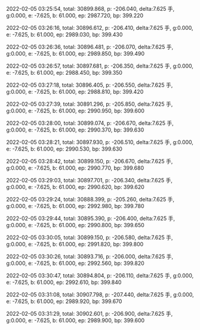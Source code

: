2022-02-05 03:25:54, total: 30899.868, p: -206.040, delta:7.625 手, g:0.000, e: -7.625, b: 61.000, ep: 2987.720, bp: 399.220

2022-02-05 03:26:16, total: 30896.612, p: -206.410, delta:7.625 手, g:0.000, e: -7.625, b: 61.000, ep: 2989.030, bp: 399.430

2022-02-05 03:26:36, total: 30896.481, p: -206.070, delta:7.625 手, g:0.000, e: -7.625, b: 61.000, ep: 2989.850, bp: 399.490

2022-02-05 03:26:57, total: 30897.681, p: -206.350, delta:7.625 手, g:0.000, e: -7.625, b: 61.000, ep: 2988.450, bp: 399.350

2022-02-05 03:27:18, total: 30896.405, p: -206.550, delta:7.625 手, g:0.000, e: -7.625, b: 61.000, ep: 2988.810, bp: 399.420

2022-02-05 03:27:39, total: 30891.296, p: -205.850, delta:7.625 手, g:0.000, e: -7.625, b: 61.000, ep: 2990.950, bp: 399.600

2022-02-05 03:28:00, total: 30899.074, p: -206.670, delta:7.625 手, g:0.000, e: -7.625, b: 61.000, ep: 2990.370, bp: 399.630

2022-02-05 03:28:21, total: 30897.930, p: -206.510, delta:7.625 手, g:0.000, e: -7.625, b: 61.000, ep: 2990.530, bp: 399.630

2022-02-05 03:28:42, total: 30899.150, p: -206.670, delta:7.625 手, g:0.000, e: -7.625, b: 61.000, ep: 2990.770, bp: 399.680

2022-02-05 03:29:03, total: 30897.701, p: -206.340, delta:7.625 手, g:0.000, e: -7.625, b: 61.000, ep: 2990.620, bp: 399.620

2022-02-05 03:29:24, total: 30888.399, p: -205.260, delta:7.625 手, g:0.000, e: -7.625, b: 61.000, ep: 2992.980, bp: 399.780

2022-02-05 03:29:44, total: 30895.390, p: -206.400, delta:7.625 手, g:0.000, e: -7.625, b: 61.000, ep: 2990.800, bp: 399.650

2022-02-05 03:30:05, total: 30899.150, p: -206.580, delta:7.625 手, g:0.000, e: -7.625, b: 61.000, ep: 2991.820, bp: 399.800

2022-02-05 03:30:26, total: 30893.716, p: -206.000, delta:7.625 手, g:0.000, e: -7.625, b: 61.000, ep: 2992.560, bp: 399.820

2022-02-05 03:30:47, total: 30894.804, p: -206.110, delta:7.625 手, g:0.000, e: -7.625, b: 61.000, ep: 2992.610, bp: 399.840

2022-02-05 03:31:08, total: 30907.798, p: -207.440, delta:7.625 手, g:0.000, e: -7.625, b: 61.000, ep: 2989.920, bp: 399.670

2022-02-05 03:31:29, total: 30902.601, p: -206.900, delta:7.625 手, g:0.000, e: -7.625, b: 61.000, ep: 2989.900, bp: 399.600